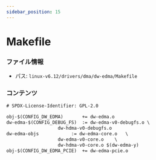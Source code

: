 ```yaml
---
sidebar_position: 15
---
```

# Makefile

### ファイル情報

- パス: `linux-v6.12/drivers/dma/dw-edma/Makefile`

### コンテンツ

```txt
# SPDX-License-Identifier: GPL-2.0

obj-$(CONFIG_DW_EDMA)		+= dw-edma.o
dw-edma-$(CONFIG_DEBUG_FS)	:= dw-edma-v0-debugfs.o	\
				   dw-hdma-v0-debugfs.o
dw-edma-objs			:= dw-edma-core.o	\
				   dw-edma-v0-core.o	\
				   dw-hdma-v0-core.o $(dw-edma-y)
obj-$(CONFIG_DW_EDMA_PCIE)	+= dw-edma-pcie.o

```
